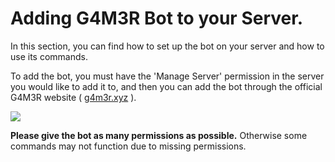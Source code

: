 # Adding G4M3R Bot to your Server.

In this section, you can find how to set up the bot on your server and how to use its commands.

To add the bot, you must have the 'Manage Server' permission in the server you would like to add it to, and then you can add the bot through the official G4M3R website \( [g4m3r.xyz](/g4m3r.xyz) \).

![](https://media.discordapp.net/attachments/364017502638047233/420316688307716118/G4M3Raddscreenv2.png)

**Please give the bot as many permissions as possible.** Otherwise some commands may not function due to missing permissions.

